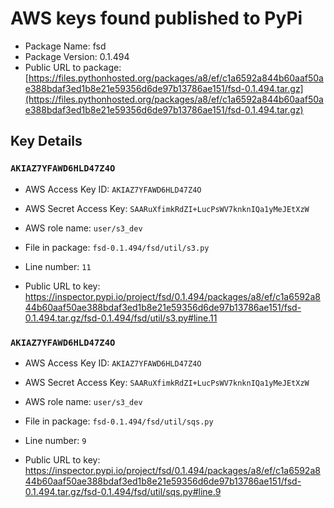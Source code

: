 # AWS keys found published to PyPi

* Package Name: fsd
* Package Version: 0.1.494
* Public URL to package: [https://files.pythonhosted.org/packages/a8/ef/c1a6592a844b60aaf50ae388bdaf3ed1b8e21e59356d6de97b13786ae151/fsd-0.1.494.tar.gz](https://files.pythonhosted.org/packages/a8/ef/c1a6592a844b60aaf50ae388bdaf3ed1b8e21e59356d6de97b13786ae151/fsd-0.1.494.tar.gz)

## Key Details

### `AKIAZ7YFAWD6HLD47Z4O`

* AWS Access Key ID: `AKIAZ7YFAWD6HLD47Z4O`
* AWS Secret Access Key: `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` 
* AWS role name: `user/s3_dev`
* File in package: `fsd-0.1.494/fsd/util/s3.py`
* Line number: `11`

* Public URL to key: https://inspector.pypi.io/project/fsd/0.1.494/packages/a8/ef/c1a6592a844b60aaf50ae388bdaf3ed1b8e21e59356d6de97b13786ae151/fsd-0.1.494.tar.gz/fsd-0.1.494/fsd/util/s3.py#line.11



### `AKIAZ7YFAWD6HLD47Z4O`

* AWS Access Key ID: `AKIAZ7YFAWD6HLD47Z4O`
* AWS Secret Access Key: `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` 
* AWS role name: `user/s3_dev`
* File in package: `fsd-0.1.494/fsd/util/sqs.py`
* Line number: `9`

* Public URL to key: https://inspector.pypi.io/project/fsd/0.1.494/packages/a8/ef/c1a6592a844b60aaf50ae388bdaf3ed1b8e21e59356d6de97b13786ae151/fsd-0.1.494.tar.gz/fsd-0.1.494/fsd/util/sqs.py#line.9



